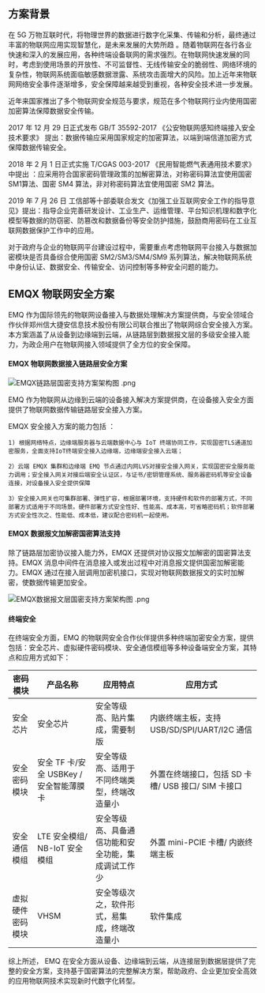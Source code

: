 ## 方案背景  

在 5G 万物互联时代，将物理世界的数据进行数字化采集、传输和分析，最终通过丰富的物联网应用实现智慧化，是未来发展的大势所趋 。随着物联网在各行各业快速和深入的发展应用，各种终端设备联网的需求强烈。在物联网快速发展的同时，考虑到使用场景的开放性、不可监督性、无线传输安全的脆弱性、网络环境的复杂性，物联网系统面临敏感数据泄露、系统攻击面增大的风险。加上近年来物联网网络安全事件逐渐增多，安全保障越来越受到重视，各种安全技术进一步发展。 

近年来国家推出了多个物联网安全规范与要求，规范在多个物联网行业内使用国密加密算法保障数据安全传输。

2017 年 12 月 29 日正式发布 GB/T 35592-2017 《公安物联网感知终端接入安全技术要求》 提出：数据传输应采用国家规定的加密算法，以端到端信道加密方式保障数据传输安全。

2018 年 2 月 1 日正式实施 T/CGAS 003-2017 《民用智能燃气表通用技术要求》中提出 ：应采用符合国家密码管理政策的加解密算法，对称密码算法宜使用国密 SM1算法、国密 SM4 算法，非对称密码算法宜使用国密 SM2 算法。

2019 年 7 月 26 日 工信部等十部委联合发文《加强工业互联网安全工作的指导意见》提出：指导企业完善研发设计、工业生产、运维管理、平台知识机理和数字化模型等数据的防窃密、防篡改和数据备份等安全防护措施，鼓励商用密码在工业互联网数据保护工作中的应用。

对于政府与企业的物联网平台建设过程中，需要重点考虑物联网平台接入与数据加密模块是否具备综合使用国密 SM2/SM3/SM4/SM9 系列算法，解决物联网系统中身份认证、数据安全、传输安全、访问控制等多种安全问题的能力。

## EMQX 物联网安全方案

EMQ 作为国际领先的物联网设备接入与数据处理解决方案提供商，与安全领域合作伙伴郑州信大捷安信息技术股份有限公司联合推出了物联网综合安全接入方案。本方案涵盖了从设备到边缘端到云端，从链路层到数据报文层的多级安全接入能力，为政企用户在物联网接入领域提供了全方位的安全保障。

#### EMQX 物联网数据接入链路层安全方案

![EMQX链路层国密支持方案架构图 .png](https://static.emqx.net/images/8243e84d26415072862710a3b0579c29.png)

EMQ 作为物联网从边缘到云端的设备接入解决方案提供商，在设备接入安全方面提供了物联网数据传输链路层安全接入方案。

EMQX  安全接入方案的能力包括 ：

    1) 根据网络特点，边缘端服务器与云端数据中心与 IoT 终端协同工作，实现国密TLS通道加密服务，全面支持IoT终端安全接入边缘端，边缘端安全接入云端；
    
    2）云端 EMQX 集群和边缘端 EMQ 节点通过内网LVS对接安全接入网关，实现国密安全服务能力调用；安全接入网关对接后端安全认证区，与证书/密钥管理系统、服务器密码机等安全设备连接，对设备接入安全提供保障
    
    3）安全接入网关也可集群部署、弹性扩容，根据部署环境，支持硬件和软件的部署方式，不同部署方式适用于不同场景。硬件部署方式安全性好、性能高、成本高，可省略密码机；软件部署方式安全性次之、性能低、成本低，建议配合密码机一起使用。


#### EMQX 数据报文加解密国密算法支持

除了链路层加密协议接入能力外，EMQX 还提供对协议报文加解密的国密算法支持。EMQX 消息中间件在消息接入或发出过程中对消息报文提供国密加解密能力。EMQX 通过在接入层调用加密机接口，实现对物联网数据报文的实时加解密，使数据传输更加安全。

![EMQX数据报文层国密支持方案架构图 .png](https://static.emqx.net/images/9edbd22043cba7b496248416b423fc84.png)



#### 终端安全

在终端安全方面，EMQ 的物联网安全合作伙伴提供多种终端加密安全方案，提供包括：安全芯片、虚拟硬件密码模块、安全通信模组等多种设备端安全方案，其特点和应用方式如下：

| **密码模块**     | **产品名称**                           | **应用特点**                                       | **应用方式**                                       |
| ---------------- | -------------------------------------- | -------------------------------------------------- | -------------------------------------------------- |
| 安全芯片         | 安全芯片                               | 安全等级高、贴片集成，需要制版                     | 内嵌终端主板，支持 USB/SD/SPI/UART/I2C 通信        |
| 安全密码模块     | 安全 TF 卡/安全 USBKey /安全智能薄膜卡 | 安全等级高、适用于不同终端类型，终端改造量小       | 外置在终端接口，包括 SD 卡槽/ USB 接口/ SIM 卡接口 |
| 安全通信模组     | LTE 安全模组/ NB-IoT 安全模组          | 安全等级高、具备通信功能和安全功能，集成调试工作少 | 外置 mini-PCIE 卡槽/  内嵌终端主板                 |
| 虚拟硬件密码模块 | VHSM                                   | 安全等级次之，软件形式，易集成，终端改造量小       | 软件集成                                           |



综上所述， EMQ 在安全方面从设备、边缘端到云端，从连接层到数据层提供了完整的安全方案，支持基于国密算法的完整解决方案，帮助政府、企业更加安全高效的应用物联网技术实现新时代数字化转型。
